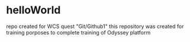 # helloWorld
repo created for WCS quest "Git/Github1"
this repository was created for training porposes to complete training of Odyssey platform 
